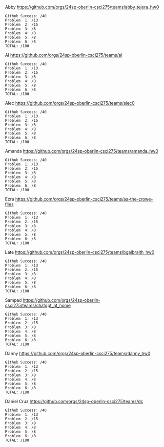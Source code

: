 

Abby https://github.com/orgs/24sp-oberlin-csci275/teams/abby_tejera_hw0
```
Github Success: /40
Problem  1: /13
Problem  2: /15
Problem  3: /8
Problem  4: /8
Problem  5: /8
Problem  6: /8
TOTAL: /100
```


Al https://github.com/orgs/24sp-oberlin-csci275/teams/al

```
Github Success: /40
Problem  1: /13
Problem  2: /15
Problem  3: /8
Problem  4: /8
Problem  5: /8
Problem  6: /8
TOTAL: /100
```

Alec https://github.com/orgs/24sp-oberlin-csci275/teams/alec0

```
Github Success: /40
Problem  1: /13
Problem  2: /15
Problem  3: /8
Problem  4: /8
Problem  5: /8
Problem  6: /8
TOTAL: /100
```

Amanda https://github.com/orgs/24sp-oberlin-csci275/teams/amanda_hw0

```
Github Success: /40
Problem  1: /13
Problem  2: /15
Problem  3: /8
Problem  4: /8
Problem  5: /8
Problem  6: /8
TOTAL: /100
```


Ezra https://github.com/orgs/24sp-oberlin-csci275/teams/as-the-crowe-flies

```
Github Success: /40
Problem  1: /13
Problem  2: /15
Problem  3: /8
Problem  4: /8
Problem  5: /8
Problem  6: /8
TOTAL: /100
```

Late https://github.com/orgs/24sp-oberlin-csci275/teams/bgalbraith_hw0

```
Github Success: /40
Problem  1: /13
Problem  2: /15
Problem  3: /8
Problem  4: /8
Problem  5: /8
Problem  6: /8
TOTAL: /100
```

Sampad https://github.com/orgs/24sp-oberlin-csci275/teams/chatgpt_at_home

```
Github Success: /40
Problem  1: /13
Problem  2: /15
Problem  3: /8
Problem  4: /8
Problem  5: /8
Problem  6: /8
TOTAL: /100
```

Danny https://github.com/orgs/24sp-oberlin-csci275/teams/danny_hw0

```
Github Success: /40
Problem  1: /13
Problem  2: /15
Problem  3: /8
Problem  4: /8
Problem  5: /8
Problem  6: /8
TOTAL: /100
```

Daniel Cruz https://github.com/orgs/24sp-oberlin-csci275/teams/dc

```
Github Success: /40
Problem  1: /13
Problem  2: /15
Problem  3: /8
Problem  4: /8
Problem  5: /8
Problem  6: /8
TOTAL: /100
```
